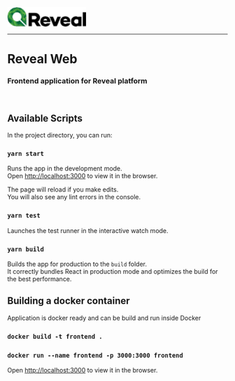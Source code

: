<img src='./public/reveal-logo.png' width='180px' />
<hr />

#  Reveal Web 

### Frontend application for Reveal platform

<br />

## Available Scripts

In the project directory, you can run:

### `yarn start`

Runs the app in the development mode.<br />
Open [http://localhost:3000](http://localhost:3000) to view it in the browser.

The page will reload if you make edits.<br />
You will also see any lint errors in the console.

### `yarn test`

Launches the test runner in the interactive watch mode.<br />

### `yarn build`

Builds the app for production to the `build` folder.<br />
It correctly bundles React in production mode and optimizes the build for the best performance.

## Building a docker container

Application is docker ready and can be build and run inside Docker

### `docker build -t frontend .`

### `docker run --name frontend -p 3000:3000 frontend`
Open [http://localhost:3000](http://localhost:3000) to view it in the browser.
